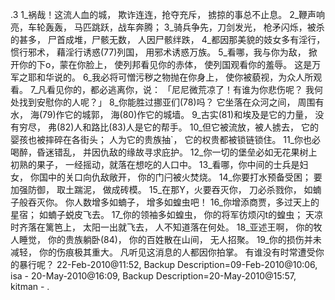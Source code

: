 .3 
1_祸哉！这流人血的城， 
欺诈连连，抢夺充斥， 
掳掠的事总不止息。 
2_鞭声响亮，车轮轰轰， 
马匹跳跃，战车奔腾； 
3_骑兵争先，刀剑发光， 
枪矛闪烁，被杀的甚多， 
尸首成堆，尸骸无数， 
人因尸骸绊跌， 
4_都因那美貌的妓女多有淫行， 
惯行邪术， 
藉淫行诱惑(77)列国， 
用邪术诱惑万族。 
5_看哪，我与你为敌， 
掀开你的下o，蒙在你脸上， 
使列邦看见你的赤体， 
使列国观看你的羞辱。 
这是万军之耶和华说的。 
6_我必将可憎污秽之物抛在你身上， 
使你被藐视，为众人所观看。 
7_凡看见你的，都必逃离你，说： 
「尼尼微荒凉了！有谁为你悲伤呢？ 
我何处找到安慰你的人呢？」 
8_你能胜过挪亚们(78)吗？ 
它坐落在众河之间， 
周围有水， 
海(79)作它的城郭， 
海(80)作它的城墙。 
9_古实(81)和埃及是它的力量， 
没有穷尽， 
弗(82)人和路比(83)人是它的帮手。 
10_但它被流放，被人掳去， 
它的婴孩也被摔碎在各街头； 
人为它的贵族抽`， 
它的权贵都被锁链锁住。 
11_你也必喝醉，昏迷错乱， 
并因仇敌的缘故寻求庇护。 
12_你一切的堡垒必如无花果树上初熟的果子， 
一经摇动，就落在想吃的人口中。 
13_看哪，你中间的士兵是妇女， 
你国中的关口向仇敌敞开， 
你的门闩被火焚烧。 
14_你要打水预备受困； 
要加强防御， 
取土踹泥， 
做成砖模。 
15_在那Y，火要吞灭你， 
刀必杀戮你， 
如蝻子般吞灭你。 
你人数增多如蝻子， 
增多如蝗虫吧！ 
16_你增添商贾，多过天上的星宿； 
如蝻子蜕皮飞去。 
17_你的领袖多如蝗虫， 
你的将军彷烦闪t的蝗虫； 
天凉时齐落在篱笆上， 
太阳一出就飞去， 
人不知道落在何处。 
18_亚述王啊， 
你的牧人睡觉， 
你的贵族躺卧(84)， 
你的百姓散在山间， 
无人招聚。 
19_你的损伤并未减轻， 
你的伤痕极其重大。 
凡听见这消息的人都因你拍掌。 
有谁没有时常遭受你的暴行呢？ 
22-Feb-2010@11:52, Backup Description=09-Feb-2010@10:06, isa - 
20-May-2010@16:09, Backup Description=20-May-2010@15:57, kitman - 
 .